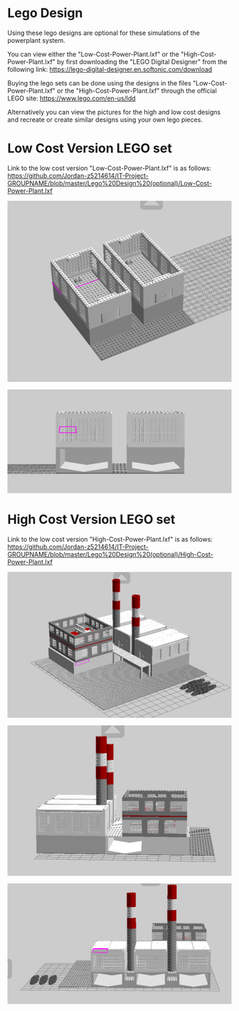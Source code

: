 # Lego Design

Using these lego designs are optional for these simulations of the powerplant system. 

You can view either the "Low-Cost-Power-Plant.lxf" or the "High-Cost-Power-Plant.lxf" by first downloading the "LEGO Digital Designer" from the following link:
https://lego-digital-designer.en.softonic.com/download

Buying the lego sets can be done using the designs in the files "Low-Cost-Power-Plant.lxf" or the "High-Cost-Power-Plant.lxf" through the official LEGO site:
https://www.lego.com/en-us/ldd

Alternatively you can view the pictures for the high and low cost designs and recreate or create similar designs using your own lego pieces. 



# Low Cost Version LEGO set

Link to the low cost version "Low-Cost-Power-Plant.lxf" is as follows: 
https://github.com/Jordan-z5214614/IT-Project-GROUPNAME/blob/master/Lego%20Design%20(optional)/Low-Cost-Power-Plant.lxf

![alt text](https://github.com/Jordan-z5214614/IT-Project-GROUPNAME/blob/master/Lego%20Design%20(optional)/LEGO%20Design%20Pictures/Low-Cost-Picture1.png)

![alt text](https://github.com/Jordan-z5214614/IT-Project-GROUPNAME/blob/master/Lego%20Design%20(optional)/LEGO%20Design%20Pictures/Low-Cost-Picture2.png)



# High Cost Version LEGO set

Link to the low cost version "High-Cost-Power-Plant.lxf" is as follows:
https://github.com/Jordan-z5214614/IT-Project-GROUPNAME/blob/master/Lego%20Design%20(optional)/High-Cost-Power-Plant.lxf

![alt text](https://github.com/Jordan-z5214614/IT-Project-GROUPNAME/blob/master/Lego%20Design%20(optional)/LEGO%20Design%20Pictures/High-Cost-Picture1.png)

![alt text](https://github.com/Jordan-z5214614/IT-Project-GROUPNAME/blob/master/Lego%20Design%20(optional)/LEGO%20Design%20Pictures/High-Cost-Picture2.png)

![alt text](https://github.com/Jordan-z5214614/IT-Project-GROUPNAME/blob/master/Lego%20Design%20(optional)/LEGO%20Design%20Pictures/High-Cost-Picture3.png)


